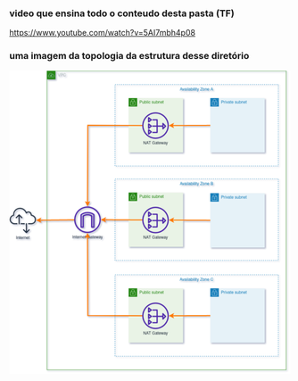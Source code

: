 ### video que ensina todo o conteudo desta pasta (TF)
  https://www.youtube.com/watch?v=5AI7mbh4p08

### uma imagem da topologia da estrutura desse diretório
![imagem](vpc-tf.drawio.png)